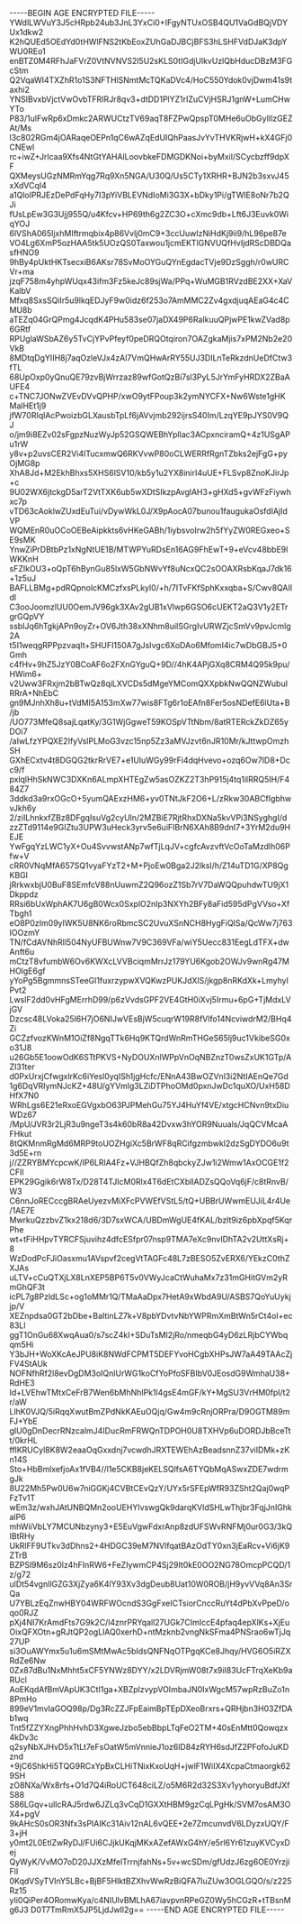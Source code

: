 -----BEGIN AGE ENCRYPTED FILE-----
YWdlLWVuY3J5cHRpb24ub3JnL3YxCi0+IFgyNTUxOSB4QU1VaGdBQjVDYUx1dkw2
K2hQUEd5OEdYd0tHWlFNS2tKbEoxZUhGaDJBCjBFS3hLSHFVdDJaK3dpYWU0REo1
enBTZ0M4RFhJaFVrZ0VtNVNVS2l5U2sKLS0tIGdjUlkvUzlQbHducDBzM3FGcStm
Q2VqaWI4TXZhR1o1S3NFTHlSNmtMcTQKaDVc4/HoC550Ydok0vjDwm41s9taxhi2
YNSIBvxbVjctVwOvbTFRIRJr8qv3+dtDD1PlYZ1rIZuCVjHSRJ1gnW+LumCHwYTo
P83/1ulFwRp6xDmkc2ARWUCtzTV69aqT8FZPwQpspT0MHe6uObGyIIlzGEZAt/Ms
l3c802RGm4jOARaqeOEPn1qC6wAZqEdUIQhPaasJvYvTHVKRjwH+kX4GFj0CNEwl
rc+iwZ+Jrlcaa9Xfs4NtGtYAHAlLoovbkeFDMGDKNoi+byMxil/SCycbzff9dpXF
QXMeysUGzNMRmYqg7Rq9Xn5NGA/U30Q/Us5CTy1XRHR+BJN2b3sxvJ45xXdVCqI4
a1QlolPRJEzDePdFqHy7I3pYiVBLEVNdIoMi3G3X+bDky1Pi/gTWlE8oNr7b2QJi
fUsLpEw3G3Ujj955Q/u4Kfcv+HP69th6g2ZC3O+cXmc9db+Lft6J3Euvk0WiqYOJ
6lVShA065IjxhMIftrmqbix4p86Vvlj0mC9+3ccUuwIzNiHdKj9ii9/hL96pe87e
VO4Lg6XmP5ozHAA5tk5UOzQS0Taxwou1jcmEKTlGNVUQfHvIjdRScDBDQasfHNO9
9hBy4pUktHKTsecxiB6AKsr78SvMoOYGuQYnEgdacTVje9DzSggh/r0wURCVr+ma
jzqF758m4yhpWUqx43ifm3Fz5keJc89sjWa/PPq+WuMGB1RVzdBE2XX+XaVKalbV
Mfxq8SxsSQiIr5u9lkqEDJyF9w0idz6f253o7AmMMC2Zv4gxdjuqAEaG4c4CMU8b
aTEZq04GrQPmg4JcqdK4PHu583se07jaDX49P6RaIkuuQPjwPE1kwZVad8p6GRtf
RPUglaWSbAZ6y5TvCjYPvPfeyf0peDRQOtqiron7OAZgkaMjis7xPM2Nb2e20VkB
8MDtqDgYIIH8j7aqOzleVJx4zAl7VmQHwArRY55UJ3DILnTeRkzdnUeDfCtw3fTL
68UpOxp0yQnuQE79zvBjWrrzaz89wfGotQzBi7sl3PyL5JrYmFyHRDX2ZBaAUFE4
c+TNC7JONwZVEvDVvQPHP/xwO9ytFPoup3k2ymNYCFX+Nw6Wste1gHKMalHEt1j9
jfW70RIqlAcPwoizbGLXausbTpLf6jAVvjmb292ijrsS40Im/LzqYE9pJYS0V9QJ
o/jm9i8EZv02sFgpzNuzWyJp52GSQWEBhYpllac3ACpxnciramQ+4z1USgAPu1rW
y8v+p2uvsCER2Vi4ITucxmwQ6RKVvwP80oCLWERRfRgnTZbks2ejFgG+pyOjMG8p
XhA8Jd+M2EkhBhxs5XHS6lSV10/kb5y1u2YX8inirI4uUE+FLSvp8ZnoKJirJp+c
9U02WX6jtckgD5arT2VtTXK6ub5wXDtSIkzpAvglAH3+gHXd5+gvWFzFiywhxc7p
vTD63cAoklwZUxdEuTui/vDywWkL0J/X9pAocA07bunou1faugukaOsfdIAjIdVP
WQMEnR0uOCoOEBeAipkkts6vHKeGABh/1iybsvoIrw2h5fYyZW0REGxeo+SE9sMK
YnwZiPrDBtbPz1xNgNtUE1B/MTWPYuRDsEn16AG9FhEwT+9+eVcv48bbE9lWKKnH
sFZIkOU3+oQpT6hBynGu85lxW5GbNWvYf8uNcxQC2sOOAXRsbKqaJ7dk16+1z5uJ
BAFLLBMg+pdRQpnolcKMCzfxsPLkyl0/+h/7ITvFKfSphKxxqba+S/Cwv8QAIldl
C3ooJoomzlUU0OemJV96gk3XAv2gUB1xVlwp6GSO6cUEKT2aQ3V1y2ETrgrGQpVY
ssbIJq6hTgkjAPn9oyZr+OV6Jth38xXNhm8uiISGrgIvURWZjcSmVv9pvJcmlg2A
t5I1weqgRPPpzvaqIt+SHUFI150A7gJsIvgc6XoDAo6MfomI4ic7wDbGBJ5+0Gmh
c4fHv+9hZ5JzY0BCoAF6o2FXnGYguQ+9D//4hK4APjGXq8CRM4Q95k9pu/HWim6+
v2Uww3FRxjm2bBTwQz8qiLXVCDs5dMgeYMComQXXpbkNwQQNZWubuIRRrA+NhEbC
gn9MJnhXh8u+tVdMI5A153mXw77wis8FTg6r1oEAfn8Fer5osNDefE6lUta+B/jb
/UO773MfeQ8sajLqatKy/3G1WjGgweT59KOSpVTtNbm/8atRTERckZkDZ65yDOi7
/aIwLfzYPQXE2IfyVslPLMoG3vzc15np5Zz3aMVJzvt6nJR10Mr/kJttwpOmzhSH
GXhECxtv4t8DGQG2tkrRrVE7+e1UluWGy99rFi4dqHvevo+ozq6Ow7ID8+Dcc9/f
pxlqlHhSkNWC3DXKn6ALmpXHTEgZw5asOZKZ2T3hP915j4tq1ilRRQ5IH/F484Z7
3ddkd3a9rxOGcO+5yumQAExzHM6+yv0TNtJkF2O6+L/zRkw30ABCfIgbhwvJkh6y
2/ziILhnkxfZBz8DFgqIsuVg2cyUln/2MZBiE7RjtRhxDXNa5kvVPi3NSyghgI/d
zzZTd9114e9GIZtu3UPW3uHeck3yrv5e6uiFIBrN6XAh8B9dnI7+3YrM2du9HEJE
YwFgqYzLWC1yX+Ou4SvvwstANp7wfTjLqJV+cgfcAvzvftVcOoTaMzdlh06Pfw+V
cRR0VNqMfA657SQ1vyaFYzT2+M+PjoEw0Bga2J2lksl/h/Z14uTD1G/XP8QgKBGl
jRrkwxbjU0BuF8SEmfcV88nUuwmZ2Q96ozZ1Sb7rV7DaWQQpuhdwTU9jX1Dkppdz
RRsi6bUxWphAK7U6gB0Wcx0SxplO2nIp3NXYh2BFy8aFid595dPgVVso+XfTbgh1
eO8P0zIm09yIWK5U8NK6roRbmcSC2UvuXSnNCH8HygFiQISa/QcWw7j763IOOzmY
TN/fCdAVNhRll504NyUFBUWnw7V9C369VFa/wiY5Uecc831EegLdTFX+dwAnft6u
mCtzT8vfumbW6Ov6KWXcLVVBciqmMrrJz179YU6Kgob2OWJv9wnRg47MHOlgE6gf
yYoPg5BgmmnsSTeeGl1fuxrzypwXVQKwzPUKJdXlS/jkgp8nRKdXk+LmyhylPvt2
LwslF2dd0vHFgMErrhD99/p6zVvdsGPF2VE4GtH0iXvj5Irmu+6pG+TjMdxLVjGV
Dzcsc48LVoka25l6H7jO6NIJwVEsBjW5cuqrW19R8fVlfo14NcviwdrM2/BHq4Zi
GCZzfvozKWnM1OiZf8NgqTTk6Hq9KTQrdWnRmTHGeS65lj9uc1VkibeSG0xo31J8
u26Gb5E1oowOdK6STtPKVS+NyDOUXnlWPpVnOqNBZnzT0wsZxUK1GTp/AZI31ter
d0PxUrxjCfwgxlrKc6iYesl0yqISh1jgHcfc/ENnA43BwOZVnl3i2NtIAEnQe7Gd
1g6DqVRIymNJcKZ+48U/gYVmlg3LZiDTPhoOMd0pxnJwDc1quXO/UxH58DHfX7N0
WRhLgs6E21eRxoEGVgxbO63PJPMehGu75YJ4HuYf4VE/xtgcHCNvn9txDiuWDz67
/MpU/JVR3r2LjR3u9ngeT3s4k60bR8a42Dvxw3hYOR9Nuuals/JqQCVMcaAFHkut
8tQKMnmRgMd6MRP9toUOZHgiXc5BrWF8qRCifgzmbwkI2dzSgDYDO6u9t3d5E+rn
j//ZZRYBMYcpcwK/IP6LRlA4Fz+VJHBQfZh8qbckyZJw1i2Wmw1AxOCGE1f2CFIl
EPK29Ggik6rW8Tx/D28T4TJIcM0Rlx4T6dEtCXblIADZsQQoVq6jF/c8tRnvB/W3
C6nnJoRECccgBRAeUyezvMiXFcPVWEfVStL5/tQ+UBBrUWwmEUJiL4r4Ue/1AE7E
MwrkuQzzbvZ1kx218d6/3D7sxWCA/UBDmWgUE4fKAL/bzlt9iz6pbXpqf5KqrPhe
wt+tFiHHpvTYRCFSjuvihz4dfcESfpr07nsp9TMA7eXc9nvIDhTA2v2UttXsRj+8
WzDodPcFJiOasxmu1AVspvf2cegVtTAGFc48L7zBESO5ZvERX6/YEkzC0thZXJAs
uLTV+cCuQTXjLX8LnXEP5BP6T5v0VWyJcaCtWuhaMx7z31mGHitGVm2yRmGhQF3t
icPL7g8PzldLSc+og1oMMr1Q/TMaAaDpx7HetA9xWbdA9U/ASBS7QoYuUykjjp/V
XEZnpdsa0GT2bDbe+BaItinLZ7k+V8pbYDvtvNbYWPRmXmBtWn5rCt4oI+ec83Ll
ggT1OnGu68XwqAua0/s7scZ4kI+SDuTsMI2jRo/nmeqbG4yD6zLRjbCYWbqqm5Hi
Y3bJH+WoXKcAeJPU8iK8NWdFCPMT5DEFYvoHCgbXHPsJW7aA49TAAcZjFV4StAUk
NOFNfhRf2l8evDgDM3oIQnlUrWG1koCfYoPfoSFBIbV0JEosdG9WmhaU38+RdHE3
Id+LVEhwTMtxCeFrB7Wen6bMhNhlPk1l4gsE4mGF/kY+MgSU3VrHM0fpl/t2r/aW
LlhK0VJQ/5iRqqXwutBmZPdNkKAEuOQjq/Gw4m9cRnjORPra/D9OGTM89mFJ+YbE
gIU0gDnDecrRNzcalmJ4IDucRmFRWQnTDPOH0U8TXHVp6uDORDJbBceTtt/0krHL
fflKRUCyl8K8W2eaaOqGxxdnj7vcwdhJRXTEWEhAzBeadsnnZ37viIDMk+zKn14S
Sto+HbBmlxefjoAx1fVB4//l1e5CKB8jeKELSQlfsA6TYQbMqASwxZDE7wdrmgJk
8U22Mh5Pw0U6w7niGGKj4CVBtCEvQzY/UYx5rSFEpWfR93ZSht2Qaj0wqPFzTv1T
wEm3z/wxhJAtUNBQMn2ooUEHYIvswgQk9darqKVldSHLwThjbr3FqjJnIGhkalP6
mhWiiVbLY7MCUNbzyny3+E5EuVgwFdxrAnp8zdUFSWvRNFMj0ur0G3/3kQIBtRHy
UkRlFF9UTkv3dDhns2+4HDGC39eM7NVlfqatBAzOdTY0xn3jEaRcv+Vi6jK9ZTrB
BZPSl9M6sz0lz4hFInRW6+FeZIywmCP4Sj29It0kE0OO2NG78OmcpPCQD/1z/g72
ulDt54vgnIlGZG3XjZya6K4lY93Xv3dgDeub8Uat10W0ROB/jH9yvVVq8An3SrQa
U7YBLzEqZnwHBY04WRFWOcndS3GgFxeICTsiorCnccRuYt4dPbXvPpeD/oqo0RJZ
pXj4NI7KrAmdFts7G9k2C/l4znrPRYqall27UGk7CImIccE4pfaq4epXlKs+XjEu
OixQFXOtn+gRJtQP2ogLlAQ0xerhD+ntMzknb2vngNkSFma4PNSrao6wTjJq27UP
si3OuAWYmx5u1u6mSMtMwAc5bIdsQNFNqOTPgqKCe8Jhqy/HVG6O5iRZXRdZe6Nw
0Zx87dBu1NxMhht5xCF5YNWz8DYY/x2LDVRjmW08t7x9iI83UcFTrqXeKb9aRUcl
AoEKqdAfBmVApUK3CtI1ga+XBZplzvypVOImbaJN0IxWgcM57wpRzBuZo1n8PmHo
899eV1mvIaGOQ98p/Dg3RcZZJFpEaimBpTEpDXeoBrxrs+QRHjbn3H03ZfDAb1wq
Tnt5fZZYXngPhhHvhD3XgweJzbo5ebBbpLTqFeO2TM+40sEnMtt0Qowqzx4kDv3c
q2syNbXJHvD5xTtLt7eFsOatW5mVnnieJ1oz6lD84zRYH6sdJfZ2PFofoJuKDznd
+9jC6ShkHi5TQG9RCxYpBxCLHiTNixKxoUqH+jwlF1WiIX4XcpaCtmaorgk629SH
zO8NXa/Wx8rfs+O1d7Q4iRoUCT648ciLZ/o5M6R2d32S3Xv1yyhoryuBdfJXfS88
S86LGqv+ulIcRAJ5rdw6JZLq3vCqD1GXXtHBM9gzCqLPgHk/SVM7osAM3OX4+pgV
9kAHcS0sOR3Nfx3sPIAIKc31Aiv12nAL6vQEE+2e7ZmcunvdV6LDyzxUQY/F3+jH
y0mt2L0EtlZwRyDJ/FUi6CJjkUKqjMKxAZefAWxG4hY/e5rl6Yr61zuyKVCyxDej
QyWyK/VvMO7oD20JJXzMfelTrrnjfahNs+5v+wcSDm/gfUdzJ6zg6OE0YrzjiFlI
0KqdVSyTVInY5LBc+BjBF5HlktBZXhvWwRzBiQFA7IuZUw3OGLGQO/s/z225Rz15
yIi0QiPer4ORomwKya/c4NIUlvBMLhA67iavpvnRPeGZ0Wy5hCGzR+tTBsnMg6J3
D0T7TmRmX5JP5LjdJwIl2g==
-----END AGE ENCRYPTED FILE-----
